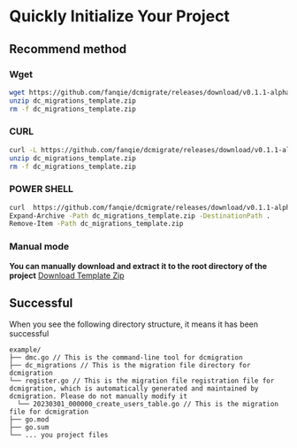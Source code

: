 # Quickly Initialize Your Project
## Recommend method
### Wget
```bash
wget https://github.com/fanqie/dcmigrate/releases/download/v0.1.1-alpha/dc_migrations_template.zip -O dc_migrations_template.zip 
unzip dc_migrations_template.zip
rm -f dc_migrations_template.zip

```
### CURL
```bash
curl -L https://github.com/fanqie/dcmigrate/releases/download/v0.1.1-alpha/dc_migrations_template.zip -o  dc_migrations_template.zip
unzip dc_migrations_template.zip
rm -f dc_migrations_template.zip

```
### POWER SHELL
```bash
curl  https://github.com/fanqie/dcmigrate/releases/download/v0.1.1-alpha/dc_migrations_template.zip -o  dc_migrations_template.zip
Expand-Archive -Path dc_migrations_template.zip -DestinationPath .
Remove-Item -Path dc_migrations_template.zip

```
### Manual mode
**You can manually download and extract it to the root directory of the project**
[Download Template Zip](https://github.com/fanqie/dcmigrate/releases/download/v0.1.1-alpha/dc_migrations_template.zip)
## Successful 
When you see the following directory structure, it means it has been successful
```shell
example/
├── dmc.go // This is the command-line tool for dcmigration
├── dc_migrations // This is the migration file directory for dcmigration
└── register.go // This is the migration file registration file for dcmigration, which is automatically generated and maintained by dcmigration. Please do not manually modify it
  └── 20230301_000000_create_users_table.go // This is the migration file for dcmigration
├── go.mod
├── go.sum
└── ... you project files
```

